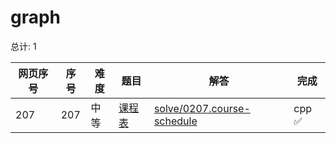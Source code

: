 # graph

<!--- table -->


总计: 1

| 网页序号 | 序号 | 难度 | 题目                    | 解答                      | 完成 |
| ---- | ---- | ---- | ------------------ | ---------------- | -------- | 
| 207 | 207 | 中等 | [课程表](https://leetcode.cn/problems/course-schedule/description/) | [solve/0207.course-schedule](../solve/0207.course-schedule)| cpp ✅ |
